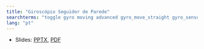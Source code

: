 ```yaml
---
title: "Giroscópio Seguidor de Parede"
searchterms: "toggle gyro moving advanced gyro_move_straight gyro_sensor gyro_wall_follow proportional_control proportional heading angle giroscópio_de_mover_reto_&_ giroscópio_seguidor_de_parede_(wall_follow)"
lang: "pt"
---
```

 <ul>
 <li class="ng-binding">Slides:
 <a href="translations/pt-br/advanced/GyroWallFollow.pptx">PPTX</a>,
 <a href="translations/pt-br/advanced/GyroWallFollow.pdf">PDF</a>
 </li>
 </ul>
